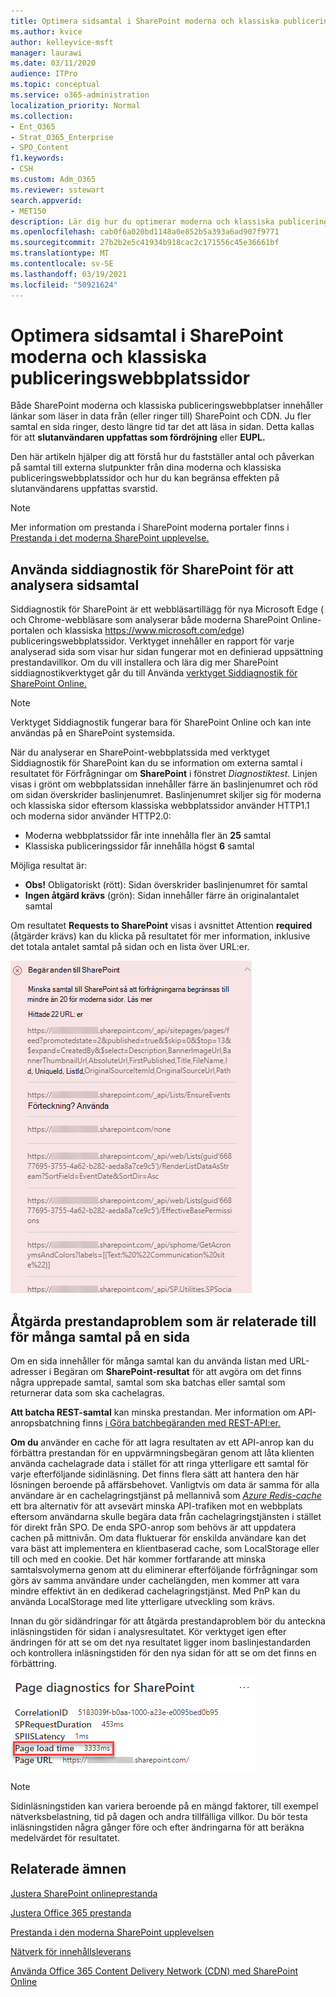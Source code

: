 ```yaml
---
title: Optimera sidsamtal i SharePoint moderna och klassiska publiceringswebbplatssidor
ms.author: kvice
author: kelleyvice-msft
manager: laurawi
ms.date: 03/11/2020
audience: ITPro
ms.topic: conceptual
ms.service: o365-administration
localization_priority: Normal
ms.collection:
- Ent_O365
- Strat_O365_Enterprise
- SPO_Content
f1.keywords:
- CSH
ms.custom: Adm_O365
ms.reviewer: sstewart
search.appverid:
- MET150
description: Lär dig hur du optimerar moderna och klassiska publiceringswebbplatssidor i SharePoint Online genom att begränsa antalet samtal SharePoint slutpunkter för onlinetjänsten.
ms.openlocfilehash: cab0f6a020bd1148a0e852b5a393a6ad907f9771
ms.sourcegitcommit: 27b2b2e5c41934b918cac2c171556c45e36661bf
ms.translationtype: MT
ms.contentlocale: sv-SE
ms.lasthandoff: 03/19/2021
ms.locfileid: "50921624"
---
```

# <a name="optimize-page-calls-in-sharepoint-online-modern-and-classic-publishing-site-pages"></a>Optimera sidsamtal i SharePoint moderna och klassiska publiceringswebbplatssidor

Både SharePoint moderna och klassiska publiceringswebbplatser innehåller länkar som läser in data från (eller ringer till) SharePoint och CDN. Ju fler samtal en sida ringer, desto längre tid tar det att läsa in sidan. Detta kallas för att **slutanvändaren uppfattas som fördröjning** eller **EUPL.**

Den här artikeln hjälper dig att förstå hur du fastställer antal och påverkan på samtal till externa slutpunkter från dina moderna och klassiska publiceringswebbplatssidor och hur du kan begränsa effekten på slutanvändarens uppfattas svarstid.

>[!NOTE]
>Mer information om prestanda i SharePoint moderna portaler finns i [Prestanda i det moderna SharePoint upplevelse.](/sharepoint/modern-experience-performance)

## <a name="use-the-page-diagnostics-for-sharepoint-tool-to-analyze-page-calls"></a>Använda siddiagnostik för SharePoint för att analysera sidsamtal

Siddiagnostik för SharePoint är ett webbläsartillägg för nya Microsoft Edge ( och Chrome-webbläsare som analyserar både moderna SharePoint Online-portalen och klassiska https://www.microsoft.com/edge) publiceringswebbplatssidor. Verktyget innehåller en rapport för varje analyserad sida som visar hur sidan fungerar mot en definierad uppsättning prestandavillkor. Om du vill installera och lära dig mer SharePoint siddiagnostikverktyget går du till Använda [verktyget Siddiagnostik för SharePoint Online.](page-diagnostics-for-spo.md)

>[!NOTE]
>Verktyget Siddiagnostik fungerar bara för SharePoint Online och kan inte användas på en SharePoint systemsida.

När du analyserar en SharePoint-webbplatssida med verktyget Siddiagnostik för SharePoint kan du se information om externa samtal i resultatet för Förfrågningar om **SharePoint** i fönstret _Diagnostiktest._ Linjen visas i grönt om webbplatssidan innehåller färre än baslinjenumret och röd om sidan överskrider baslinjenumret. Baslinjenumret skiljer sig för moderna och klassiska sidor eftersom klassiska webbplatssidor använder HTTP1.1 och moderna sidor använder HTTP2.0:

- Moderna webbplatssidor får inte innehålla fler än **25** samtal
- Klassiska publiceringssidor får innehålla högst **6** samtal

Möjliga resultat är:

- **Obs!** Obligatoriskt (rött): Sidan överskrider baslinjenumret för samtal
- **Ingen åtgärd krävs** (grön): Sidan innehåller färre än originalantalet samtal

Om resultatet **Requests to SharePoint** visas i avsnittet Attention **required** (åtgärder krävs) kan du klicka på resultatet för mer information, inklusive det totala antalet samtal på sidan och en lista över URL:er.

![Förfrågningar om SharePoint resultat](../media/modern-portal-optimization/pagediag-requests.png)

## <a name="remediate-performance-issues-related-to-too-many-calls-on-a-page"></a>Åtgärda prestandaproblem som är relaterade till för många samtal på en sida

Om en sida innehåller för många samtal kan du använda listan med URL-adresser i Begäran om **SharePoint-resultat** för att avgöra om det finns några upprepade samtal, samtal som ska batchas eller samtal som returnerar data som ska cachelagras.

**Att batcha REST-samtal** kan minska prestandan. Mer information om API-anropsbatchning finns [i Göra batchbegäranden med REST-API:er.](/sharepoint/dev/sp-add-ins/make-batch-requests-with-the-rest-apis)

**Om du** använder en cache för att lagra resultaten av ett API-anrop kan du förbättra prestandan för en uppvärmningsbegäran genom att låta klienten använda cachelagrade data i stället för att ringa ytterligare ett samtal för varje efterföljande sidinläsning. Det finns flera sätt att hantera den här lösningen beroende på affärsbehovet. Vanligtvis om data är samma för alla användare är en cachelagringstjänst på mellannivå som [ _Azure Redis-cache_](https://azure.microsoft.com/services/cache/) ett bra alternativ för att avsevärt minska API-trafiken mot en webbplats eftersom användarna skulle begära data från cachelagringstjänsten i stället för direkt från SPO. De enda SPO-anrop som behövs är att uppdatera cachen på mittnivån. Om data fluktuerar för enskilda användare kan det vara bäst att implementera en klientbaserad cache, som LocalStorage eller till och med en cookie. Det här kommer fortfarande att minska samtalsvolymerna genom att du eliminerar efterföljande förfrågningar som görs av samma användare under cachelängden, men kommer att vara mindre effektivt än en dedikerad cachelagringstjänst. Med PnP kan du använda LocalStorage med lite ytterligare utveckling som krävs.

Innan du gör sidändringar för att åtgärda prestandaproblem bör du anteckna inläsningstiden för sidan i analysresultatet. Kör verktyget igen efter ändringen för att se om det nya resultatet ligger inom baslinjestandarden och kontrollera inläsningstiden för den nya sidan för att se om det finns en förbättring.

![Inläsningstid för sida](../media/modern-portal-optimization/pagediag-page-load-time.png)

>[!NOTE]
>Sidinläsningstiden kan variera beroende på en mängd faktorer, till exempel nätverksbelastning, tid på dagen och andra tillfälliga villkor. Du bör testa inläsningstiden några gånger före och efter ändringarna för att beräkna medelvärdet för resultatet.

## <a name="related-topics"></a>Relaterade ämnen

[Justera SharePoint onlineprestanda](tune-sharepoint-online-performance.md)

[Justera Office 365 prestanda](tune-microsoft-365-performance.md)

[Prestanda i den moderna SharePoint upplevelsen](/sharepoint/modern-experience-performance)

[Nätverk för innehållsleverans](content-delivery-networks.md)

[Använda Office 365 Content Delivery Network (CDN) med SharePoint Online](use-microsoft-365-cdn-with-spo.md)